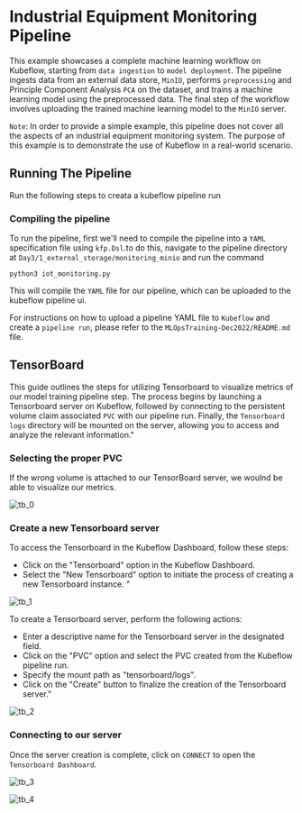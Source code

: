 # Industrial Equipment Monitoring Pipeline

This example showcases a complete machine learning workflow on Kubeflow, starting from `data ingestion` to `model deployment`. The pipeline ingests data from an external data store, `MinIO`, performs `preprocessing` and Principle Component Analysis `PCA` on the dataset, and trains a machine learning model using the preprocessed data. The final step of the workflow involves uploading the trained machine learning model to the `MinIO` server.

`Note`: In order to provide a simple example, this pipeline does not cover all the aspects of an industrial equipment monitoring system. The purpose of this example is to demonstrate the use of Kubeflow in a real-world scenario.

## Running The Pipeline

Run the following steps to creata a kubeflow pipeline run

### Compiling the pipeline

To run the pipeline, first we'll need to compile the pipeline into a `YAML` specification file using `kfp.Dsl`.to do this, navigate to the pipeline directory at `Day3/1_external_storage/monitoring_minio` and run the command 
```
python3 iot_monitoring.py
```

This will compile the `YAML` file for our pipeline, which can be uploaded to the kubeflow pipeline ui.

For instructions on how to upload a pipeline YAML file to `Kubeflow` and create a `pipeline run`, please refer to the `MLOpsTraining-Dec2022/README.md` file.

## TensorBoard

This guide outlines the steps for utilizing Tensorboard to visualize metrics of our model training pipeline step. The process begins by launching a Tensorboard server on Kubeflow, followed by connecting to the persistent volume claim associated `PVC` with our pipeline run. Finally, the `Tensorboard logs` directory will be mounted on the server, allowing you to access and analyze the relevant information."

### Selecting the proper PVC

If the wrong volume is attached to our TensorBoard server, we woulnd be able to visualize our metrics. 

![tb_0](https://user-images.githubusercontent.com/97686519/217696100-cab8d6b6-8ec1-4798-91c3-f8139fe1fc4b.png)

### Create a new Tensorboard server

To access the Tensorboard in the Kubeflow Dashboard, follow these steps:

* Click on the "Tensorboard" option in the Kubeflow Dashboard.
* Select the "New Tensorboard" option to initiate the process of creating a new Tensorboard instance. "

![tb_1](https://user-images.githubusercontent.com/97686519/217696295-6e6054ed-0c46-4ba6-99d1-65a5040d534b.png)

To create a Tensorboard server, perform the following actions:

* Enter a descriptive name for the Tensorboard server in the designated field.
* Click on the "PVC" option and select the PVC created from the Kubeflow pipeline run.
* Specify the mount path as "tensorboard/logs".
* Click on the "Create" button to finalize the creation of the Tensorboard server."

![tb_2](https://user-images.githubusercontent.com/97686519/217696314-9b9804f2-ab0d-439f-b273-02345da1b4d7.png)

### Connecting to our server

Once the server creation is complete, click on `CONNECT` to open the `Tensorboard Dashboard`.

![tb_3](https://user-images.githubusercontent.com/97686519/217696500-cdfb3f67-c15e-4aca-b73e-8d3b89268b13.png)

![tb_4](https://user-images.githubusercontent.com/97686519/217696506-76663898-1c9c-492b-9b9d-9ebbb60a5ed5.png)
